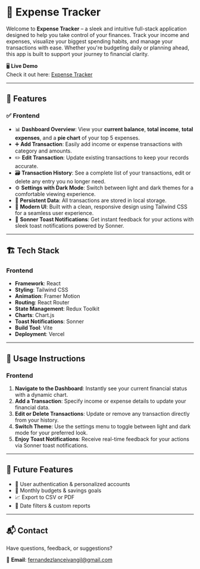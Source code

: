 # 💸 Expense Tracker

Welcome to **Expense Tracker** – a sleek and intuitive full-stack application designed to help you take control of your finances. Track your income and expenses, visualize your biggest spending habits, and manage your transactions with ease. Whether you're budgeting daily or planning ahead, this app is built to support your journey to financial clarity.

🖥️ **Live Demo**  
Check it out here: [Expense Tracker](https://expense-tracker-kenshiin1123s-projects.vercel.app/)

---

## 📑 Features

### ✅ **Frontend**

- 📊 **Dashboard Overview**: View your **current balance**, **total income**, **total expenses**, and a **pie chart** of your top 5 expenses.
- ➕ **Add Transaction**: Easily add income or expense transactions with category and amounts.
- ✏️ **Edit Transaction**: Update existing transactions to keep your records accurate.
- 🗃️ **Transaction History**: See a complete list of your transactions, edit or delete any entry you no longer need.
- ⚙️ **Settings with Dark Mode**: Switch between light and dark themes for a comfortable viewing experience.
- 💾 **Persistent Data**: All transactions are stored in local storage.
- 🎨 **Modern UI**: Built with a clean, responsive design using Tailwind CSS for a seamless user experience.
- 🔔 **Sonner Toast Notifications**: Get instant feedback for your actions with sleek toast notifications powered by Sonner.

---

## 🏗️ Tech Stack

### Frontend

- **Framework**: React
- **Styling**: Tailwind CSS
- **Animation**: Framer Motion
- **Routing**: React Router
- **State Management**: Redux Toolkit
- **Charts**: Chart.js
- **Toast Notifications**: Sonner
- **Build Tool**: Vite
- **Deployment**: Vercel

---

## 📄 Usage Instructions

### Frontend

1. **Navigate to the Dashboard**: Instantly see your current financial status with a dynamic chart.
2. **Add a Transaction**: Specify income or expense details to update your financial data.
3. **Edit or Delete Transactions**: Update or remove any transaction directly from your history.
4. **Switch Theme**: Use the settings menu to toggle between light and dark mode for your preferred look.
5. **Enjoy Toast Notifications**: Receive real-time feedback for your actions via Sonner toast notifications.

---

## 🔮 Future Features

- 🔐 User authentication & personalized accounts
- 🧮 Monthly budgets & savings goals
- 📈 Export to CSV or PDF
- 📅 Date filters & custom reports

---

## 📬 Contact

Have questions, feedback, or suggestions?

📧 **Email**: [fernandezlanceivangil@gmail.com](mailto:fernandezlanceivangil@gmail.com)
